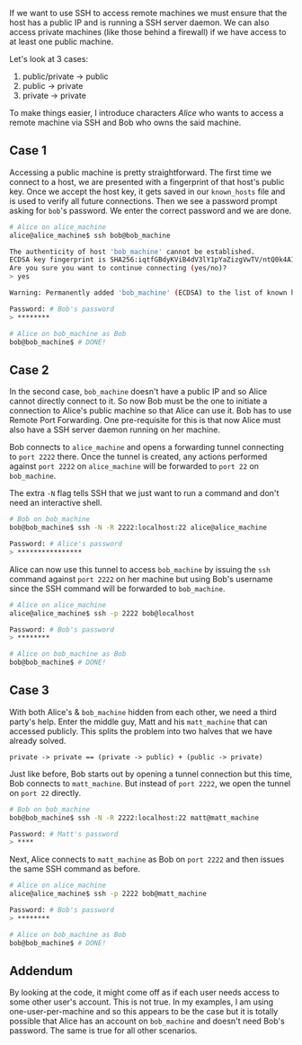 If we want to use SSH to access remote machines we must ensure that the host has a public IP and is running a SSH server daemon. We can also access private machines (like those behind a firewall) if we have access to at least one public machine.

Let's look at 3 cases:

1. public/private -> public
1. public -> private
1. private -> private

To make things easier, I introduce characters _Alice_ who wants to access a remote machine via SSH and Bob who owns the said machine.

## Case 1

Accessing a public machine is pretty straightforward. The first time we connect to a host, we are presented with a fingerprint of that host's public key. Once we accept the host key, it gets saved in our `known_hosts` file and is used to verify all future connections. Then we see a password prompt asking for `bob`'s password. We enter the correct password and we are done.

```sh
# Alice on alice_machine
alice@alice_machine$ ssh bob@bob_machine

The authenticity of host 'bob_machine' cannot be established.
ECDSA key fingerprint is SHA256:iqtfGBdyKViB4dV3lY1pYaZizgVwTV/ntQ0k4A1elIE.
Are you sure you want to continue connecting (yes/no)?
> yes

Warning: Permanently added 'bob_machine' (ECDSA) to the list of known hosts.

Password: # Bob's password
> ********

# Alice on bob_machine as Bob
bob@bob_machine$ # DONE!
```

<Insert type="image" src="1.jpg" alt="SSH into public machine" />

## Case 2

In the second case, `bob_machine` doesn't have a public IP and so Alice cannot directly connect to it. So now Bob must be the one to initiate a connection to Alice's public machine so that Alice can use it. Bob has to use Remote Port Forwarding. One pre-requisite for this is that now Alice must also have a SSH server daemon running on her machine.

Bob connects to `alice_machine` and opens a forwarding tunnel connecting to `port 2222` there. Once the tunnel is created, any actions performed against `port 2222` on `alice_machine` will be forwarded to `port 22` on `bob_machine`.

The extra `-N` flag tells SSH that we just want to run a command and don't need an interactive shell.

```sh
# Bob on bob_machine
bob@bob_machine$ ssh -N -R 2222:localhost:22 alice@alice_machine

Password: # Alice's password
> ****************
```

Alice can now use this tunnel to access `bob_machine` by issuing the `ssh` command against `port 2222` on her machine but using Bob's username since the SSH command will be forwarded to `bob_machine`.

```sh
# Alice on alice_machine
alice@alice_machine$ ssh -p 2222 bob@localhost

Password: # Bob's password
> ********

# Alice on bob_machine as Bob
bob@bob_machine$ # DONE!
```

<Insert type="image" src="2.jpg" alt="SSH into private machine" />

## Case 3

With both Alice's & `bob_machine` hidden from each other, we need a third party's help. Enter the middle guy, Matt and his `matt_machine` that can accessed publicly. This splits the problem into two halves that we have already solved.

```
private -> private == (private -> public) + (public -> private)
```

Just like before, Bob starts out by opening a tunnel connection but this time, Bob connects to `matt_machine`. But instead of `port 2222`, we open the tunnel on `port 22` directly.

```sh
# Bob on bob_machine
bob@bob_machine$ ssh -N -R 2222:localhost:22 matt@matt_machine

Password: # Matt's password
> ****
```

Next, Alice connects to `matt_machine` as Bob on `port 2222` and then issues the same SSH command as before.

```sh
# Alice on alice_machine
alice@alice_machine$ ssh -p 2222 bob@matt_machine

Password: # Bob's password
> ********

# Alice on bob_machine as Bob
bob@bob_machine$ # DONE!
```

<Insert type="image" src="3.jpg" alt="SSH into private machine from another private machine" />

## Addendum

By looking at the code, it might come off as if each user needs access to some other user's account. This is not true. In my examples, I am using one-user-per-machine and so this appears to be the case but it is totally possible that Alice has an account on `bob_machine` and doesn't need Bob's password. The same is true for all other scenarios.
